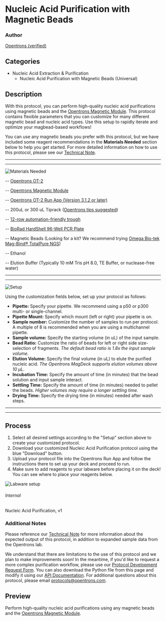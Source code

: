 # Nucleic Acid Purification with Magnetic Beads

### Author
[Opentrons (verified)](https://opentrons.com/)

## Categories
* Nucleic Acid Extraction & Purification
    * Nucleic Acid Purification with Magnetic Beads (Universal)

## Description
With this protocol, you can perform high-quality nucleic acid purifications using magnetic beads and the [Opentrons Magnetic Module](https://shop.opentrons.com/products/magdeck]). This protocol contains flexible parameters that you can customize for many different magnetic bead and nucleic acid types. Use this setup to rapidly iterate and optimize your magbead-based workflows!

You can use any magnetic beads you prefer with this protocol, but we have included some reagent recommendations in the **Materials Needed** section below to help you get started. For more detailed information on how to use this protocol, please see our [Technical Note](https://s3.amazonaws.com/opentrons-protocol-library-website/Technical+Notes/Nucleic+Acid+Purification+with+Magnetic+Module+OT2+Technical+Note.pdf).

---

---

![Materials Needed](https://s3.amazonaws.com/opentrons-protocol-library-website/custom-README-images/customizable-serial-dilution/materials.png)

-- [Opentrons OT-2](http://opentrons.com/ot-2)

-- [Opentrons Magnetic Module](https://shop.opentrons.com/products/magdeck?_ga=2.171718441.823190023.1542396855-403439593.1535387376)

-- [Opentrons OT-2 Run App (Version 3.1.2 or later)](http://opentrons.com/ot-app)

-- 200uL or 300 uL Tiprack ([Opentrons tips suggested](https://shop.opentrons.com/collections/opentrons-tips/products/opentrons-300ul-tips-racks-9-600-tips))

-- [12-row automation-friendly trough](https://www.usascientific.com/12-channel-automation-reservoir.aspx)

-- [BioRad HardShell 96-Well PCR Plate](http://www.bio-rad.com/en-us/sku/hsp9601-hard-shell-96-well-pcr-plates-low-profile-thin-wall-skirted-white-clear?ID=hsp9601)

-- Magnetic Beads (Looking for a kit? We recommend trying [Omega Bio-tek Mag-Bind® TotalPure NGS](https://shop.opentrons.com/products/mag-bind-total-pure-ngs))

-- Ethanol

-- Elution Buffer (Typically 10 mM Tris pH 8.0, TE Buffer, or nuclease-free water)

---

---

![Setup](https://s3.amazonaws.com/opentrons-protocol-library-website/custom-README-images/001-General+Headings/Setup.png)

Using the customization fields below, set up your protocol as follows:

   * **Pipette:** Specify your pipette. We recommend using a p50 or p300 multi- or single-channel.
   * **Pipette Mount:** Specify which mount (left or right) your pipette is on.
   * **Sample number:** Customize the number of samples to run per protocol. A multiple of 8 is recommended when you are using a multichannel pipette.
   * **Sample volume:** Specify the starting volume (in uL) of the input sample.
   * **Bead Ratio:** Customize the ratio of beads for left or right side size-selection of fragments. *The default bead ratio is 1.8x the input sample volume.*
   * **Elution Volume:** Specify the final volume (in uL) to elute the purified nucleic acid. *The Opentrons MagDeck supports elution volumes above 10 µL.*
   * **Incubation Time:** Specify the amount of time (in minutes) that the bead solution and input sample interact.
   * **Settling Time:** Specify the amount of time (in minutes) needed to pellet the beads. *Higher volumes may require a longer settling time.*
   * **Drying Time:** Specify the drying time (in minutes) needed after wash steps.

---

---

## Process
1. Select all desired settings according to the "Setup" section above to create your customized protocol.
2. Download your customized Nucleic Acid Purification protocol using the blue "Download" button.
3. Upload your protocol file into the Opentrons Run App and follow the instructions there to set up your deck and proceed to run.
4. Make sure to add reagents to your labware before placing it on the deck! You can see where to place your reagents below.

![Labware setup](https://s3.amazonaws.com/opentrons-protocol-library-website/custom-README-images/Nucleic+Acid+Purification/Nucleic+Acid+Purification+with+Magnetic+Beads+-+Reagent+Start+Position.png)

###### Internal
Nucleic Acid Purification, v1

### Additional Notes
Please reference our [Technical Note](https://s3.amazonaws.com/opentrons-protocol-library-website/Technical+Notes/Nucleic+Acid+Purification+with+Magnetic+Module+OT2+Technical+Note.pdf) for more information about the expected output of this protocol, in addition to expanded sample data from the Opentrons lab.

We understand that there are limitations to the use of this protocol and we plan to make improvements soon! In the meantime, if you'd like to request a more complex purification workflow, please use our [Protocol Development Request Form](https://opentrons-protocol-dev.paperform.co/). You can also download the Python file from this page and modify it using our [API Documentation](https://docs.opentrons.com/). For additional questions about this protocol, please email <protocols@opentrons.com>.

## Preview
Perform high-quality nucleic acid purifications using any magnetic beads and the [Opentrons Magnetic Module](https://shop.opentrons.com/products/magdeck]).
